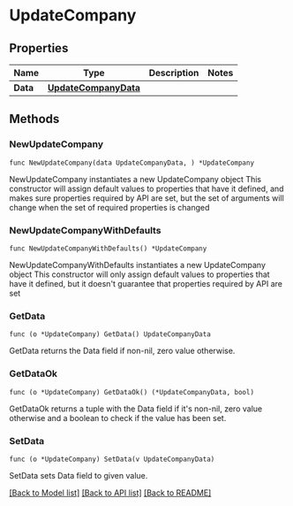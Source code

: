 # UpdateCompany

## Properties

Name | Type | Description | Notes
------------ | ------------- | ------------- | -------------
**Data** | [**UpdateCompanyData**](UpdateCompanyData.md) |  | 

## Methods

### NewUpdateCompany

`func NewUpdateCompany(data UpdateCompanyData, ) *UpdateCompany`

NewUpdateCompany instantiates a new UpdateCompany object
This constructor will assign default values to properties that have it defined,
and makes sure properties required by API are set, but the set of arguments
will change when the set of required properties is changed

### NewUpdateCompanyWithDefaults

`func NewUpdateCompanyWithDefaults() *UpdateCompany`

NewUpdateCompanyWithDefaults instantiates a new UpdateCompany object
This constructor will only assign default values to properties that have it defined,
but it doesn't guarantee that properties required by API are set

### GetData

`func (o *UpdateCompany) GetData() UpdateCompanyData`

GetData returns the Data field if non-nil, zero value otherwise.

### GetDataOk

`func (o *UpdateCompany) GetDataOk() (*UpdateCompanyData, bool)`

GetDataOk returns a tuple with the Data field if it's non-nil, zero value otherwise
and a boolean to check if the value has been set.

### SetData

`func (o *UpdateCompany) SetData(v UpdateCompanyData)`

SetData sets Data field to given value.



[[Back to Model list]](../README.md#documentation-for-models) [[Back to API list]](../README.md#documentation-for-api-endpoints) [[Back to README]](../README.md)


